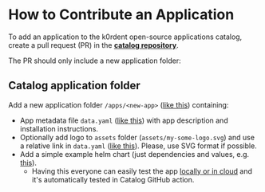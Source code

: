 # How to Contribute an Application

To add an application to the k0rdent open-source applications catalog, create a pull request (PR) in the **[catalog repository](https://github.com/k0rdent/catalog)**.

The PR should only include a new application folder:

## Catalog application folder
Add a new application folder `/apps/<new-app>` ([like this](https://github.com/k0rdent/catalog/tree/main/apps/dapr)) containing:

- App metadata file `data.yaml` ([like this](https://github.com/k0rdent/catalog/blob/main/apps/dapr/data.yaml)) with app description
  and installation instructions.
- Optionally add logo to `assets` folder (`assets/my-some-logo.svg`) and use a relative link in `data.yaml` ([like this](https://github.com/k0rdent/catalog/blob/main/apps/dapr/data.yaml#L5)). Please, use SVG format if possible.
- Add a simple example helm chart (just dependencies and values, e.g. [this](https://github.com/k0rdent/catalog/tree/main/apps/dapr/example)).
  - Having this everyone can easily test the app [locally or in cloud](https://github.com/k0rdent/catalog/blob/main/docs/testing.md) and it's automatically tested in Catalog GitHub action.
